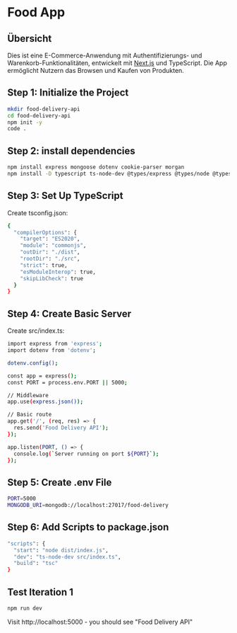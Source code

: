 # Food App

## Übersicht

Dies ist eine E-Commerce-Anwendung mit Authentifizierungs- und Warenkorb-Funktionalitäten, entwickelt mit [Next.js](https://nextjs.org) und TypeScript. Die App ermöglicht Nutzern das Browsen und Kaufen von Produkten.

## Step 1: Initialize the Project

```bash
mkdir food-delivery-api
cd food-delivery-api
npm init -y
code .
```

## Step 2: install dependencies

```bash
npm install express mongoose dotenv cookie-parser morgan
npm install -D typescript ts-node-dev @types/express @types/node @types/cookie-parser @types/morgan
```

## Step 3: Set Up TypeScript

Create tsconfig.json:

```bash
{
  "compilerOptions": {
    "target": "ES2020",
    "module": "commonjs",
    "outDir": "./dist",
    "rootDir": "./src",
    "strict": true,
    "esModuleInterop": true,
    "skipLibCheck": true
  }
}
```

## Step 4: Create Basic Server

Create src/index.ts:

```bash
import express from 'express';
import dotenv from 'dotenv';

dotenv.config();

const app = express();
const PORT = process.env.PORT || 5000;

// Middleware
app.use(express.json());

// Basic route
app.get('/', (req, res) => {
  res.send('Food Delivery API');
});

app.listen(PORT, () => {
  console.log(`Server running on port ${PORT}`);
});
```

## Step 5: Create .env File

```bash
PORT=5000
MONGODB_URI=mongodb://localhost:27017/food-delivery
```

## Step 6: Add Scripts to package.json

```bash
"scripts": {
  "start": "node dist/index.js",
  "dev": "ts-node-dev src/index.ts",
  "build": "tsc"
}
```

## Test Iteration 1

```bash
npm run dev
```

Visit http://localhost:5000 - you should see "Food Delivery API"
